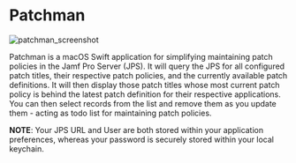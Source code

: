 # Patchman 

![patchman_screenshot](https://github.com/manicmachine/Patchman/assets/11064500/4bc25703-7d9c-42c1-b65f-a5ff6bd57135)

Patchman is a macOS Swift application for simplifying maintaining patch policies in the Jamf Pro Server (JPS). It will query the JPS for all configured patch titles, their respective patch policies, and the currently available patch definitions. It will then display those patch titles whose most current patch policy is behind the latest patch definition for their respective applications. You can then select records from the list and remove them as you update them - acting as todo list for maintaining patch policies.

**NOTE**: Your JPS URL and User are both stored within your application preferences, whereas your password is securely stored within your local keychain.
